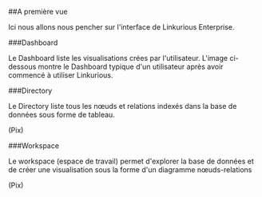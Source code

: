 ##A première vue

Ici nous allons nous pencher sur l'interface de Linkurious Enterprise.

###Dashboard

Le Dashboard liste les visualisations crées par l'utilisateur. L'image ci-dessous montre le Dashboard typique d'un utilisateur après avoir commencé à utiliser Linkurious.



###Directory

Le Directory liste tous les nœuds et relations indexés dans la base de données sous forme de tableau. 

(Pix)

###Workspace 

Le workspace (espace de travail) permet d'explorer la base de données et de créer une visualisation sous la forme d'un diagramme nœuds-relations 

(Pix)

